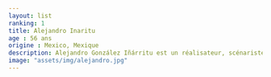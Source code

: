 ```yaml
---
layout: list
ranking: 1
title: Alejandro Inaritu
age : 56 ans
origine : Mexico, Mexique
description: Alejandro González Iñárritu est un réalisateur, scénariste et producteur mexicain, né le 15 août 1963 à Mexico. Dès son premier film sorti en 2000, Amours chiennes, qui révèle Gael Garcia Bernal, Iñárritu impose un style et une réalisation singuliers qui tapent dans l’œil d'Hollywood, qui le considère comme un réalisateur à surveiller. Après le succès de son premier film, il tourne deux suites aux États-Unis, 21 grammes en 2003 et Babel en 2006, qui auront tous deux un succès commercial inattendu, mais surtout un succès critique. Il reçoit, pour Babel, le Golden Globe du meilleur réalisateur, le Prix de la mise en scène du Festival de Cannes et deux nominations aux Oscars.
image: "assets/img/alejandro.jpg"
---
```

